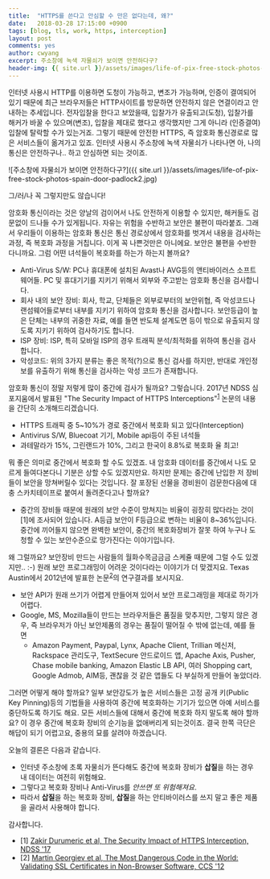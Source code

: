 ```yaml
---
title:  "HTTPS를 쓴다고 안심할 수 만은 없다는데, 왜?"
date:   2018-03-28 17:15:00 +0900
tags: [blog, tls, work, https, interception]
layout: post
comments: yes
author: cwyang
excerpt: 주소창에 녹색 자물쇠가 보이면 안전하다구?
header-img: {{ site.url }}/assets/images/life-of-pix-free-stock-photos-spain-door-padlock2.jpg
---
```


인터넷 사용시 HTTP를 이용하면 도청이 가능하고, 변조가 가능하며, 인증이 결여되어 있기 때문에 최근 브라우저들은 HTTP사이트를 방문하면 안전하지 않은 연결이라고 안내하는 추세입니다. 전자입찰을 한다고 보았을때, 입찰가가 유출되고(도청), 입찰가를 해커가 바꿀 수 있으며(변조), 입찰을 제대로 했다고 생각했지만 그게 아니라 (인증결여) 입찰에 탈락할 수가 있는거죠. 그렇기 때문에 안전한 HTTPS, 즉 암호화 통신경로로 많은 서비스들이 옮겨가고 있죠. 인터넷 사용시 주소창에 녹색 자물쇠가 나타나면 아, 나의 통신은 안전하구나.. 하고 안심하면 되는 것이죠.

![주소창에 자물쇠가 보이면 안전하다구?]({{ site.url }}/assets/images/life-of-pix-free-stock-photos-spain-door-padlock2.jpg)

그/러/나 꼭 그렇지만도 않습니다!

암호화 통신이라는 것은 양날의 검이어서 나도 안전하게 이용할 수 있지만, 해커들도 검문없이 드나들 수가 있게됩니다. 자유는 위험을 수반하고 보안은 불편이 따라붙죠. 그래서 우리들이 이용하는 암호화 통신은 통신 경로상에서 암호화를 벗겨서 내용을 검사하는 과정, 즉 복호화 과정을 거칩니다. 이게 꼭 나쁜것만은 아니에요. 보안은 불편을 수반한다니까요. 그럼 어떤 녀석들이 복호화를 하는가 하는지 볼까요?

* Anti-Virus S/W: PC나 휴대폰에 설치된 Avast나 AVG등의 앤티바이러스 소프트웨어들. PC 및 휴대기기를 지키기 위해서 외부와 주고받는 암호화 통신을 검사합니다.
* 회사 내의 보안 장비: 회사, 학교, 단체들은 외부로부터의 보안위협, 즉 악성코드나 랜섬웨어들로부터 내부를 지키기 위하여 암호화 통신을 검사합니다. 보안등급이 높은 단체는 내부의 귀중한 자료, 예를 들면 반도체 설계도면 등이 밖으로 유출되지 않도록 지키기 위하여 검사하기도 합니다.
* ISP 장비: ISP, 특히 모바일 ISP의 경우 트래픽 분석/최적화를 위하여 통신을 검사합니다. 
* 악성코드: 위의 3가지 분류는 좋은 목적(?)으로 통신 검사를 하지만, 반대로 개인정보를 유출하기 위해 통신을 검사하는 악성 코드가 존재합니다.

암호화 통신이 정말 저렇게 많이 중간에 검사가 될까요? 그렇습니다. 2017년 NDSS 심포지움에서 발표된 "The Security Impact of HTTPS Interceptions"<sup>[1](#footnote1)</sup> 논문의 내용을 간단히 소개해드리겠습니다.

* HTTPS 트래픽 중 5~10%가 경로 중간에서 복호화 되고 있다(Interception)
* Antivirus S/W, Bluecoat 기기, Mobile api등이 주된 녀석들
* 과테말라가 15%, 그린랜드가 10%, 그리고 한국이 8.8%로 복호화 율 최고!

뭐 좋은 의미로 중간에서 복호화 할 수도 있겠죠. 내 암호화 데이터를 중간에서 나도 모르게 들여다본다니 기분은 상할 수도 있겠지만요. 하지만 문제는 중간에 난입한 저 장비들이 보안을 망쳐버릴수 있다는 것입니다. 잘 포장된 선물을 경비원이 검문한다음에 대충 스카치테이프로 붙여서 돌려준다고나 할까요?

* 중간의 장비들 때문에 원래의 보안 수준이 망쳐지는 비율이 굉장히 많다라는 것이 [1]에 조사되어 있습니다. A등급 보안이 F등급으로 변하는 비율이 8~36%입니다. 중간에 끼어들지 않으면 완벽한 보안이, 중간의 복호화장비가 잘못 하여 누구나 도청할 수 있는 보안수준으로 망가진다는 이야기입니다.

왜 그럴까요? 보안장비 만드는 사람들의 월화수목금금금 스케쥴 때문에 그럴 수도 있겠지만.. :-) 원래 보안 프로그래밍이 어려운 것이다라는 이야기가 더 맞겠지요. Texas Austin에서 2012년에 발표한 논문<sup>[2](#footnote2)</sup>의 연구결과를 보시지요.

* 보안 API가 원래 쓰기가 어렵게 만들어져 있어서 보안 프로그래밍을 제대로 하기가 어렵다.
* Google, MS, Mozilla들이 만드는 브라우저들은 품질을 맞추지만, 그렇지 않은 경우, 즉 브라우저가 아닌 보안제품의 경우는 품질이 떨어질 수 밖에 없는데, 예를 들면
  - Amazon Payment, Paypal, Lynx, Apache Client, Trillian 메신저, Rackspace 관리도구, TextSecure 안드로이드 앱, Apache Axis, Pusher, Chase mobile banking, Amazon Elastic LB API, 여러 Shopping cart, Google Admob, AIM등, 괜찮을 것 같은 앱들도 다 부실하게 만들어 놓았더라.

그러면 어떻게 해야 할까요? 일부 보안강도가 높은 서비스들은 고정 공개 키(Public Key Pinning)등의 기법들을 사용하여 중간에 복호화하는 기기가 있으면 아예 서비스를 중단하도록 하기도 해요. 모든 서비스들에 대해서 중간에 복호화 하지 말도록 해야 할까요? 이 경우  중간에 복호화 장비의 순기능을 없애버리게 되는것이죠. 결국 한쪽 극단은 해답이 되기 어렵고요, 중용의 묘를 살려야 하겠습니다.

오늘의 결론은 다음과 같습니다.

* 인터넷 주소창에 초록 자물쇠가 뜬다해도 중간에 복호화 장비가 **삽질**을 하는 경우 내 데이터는 여전히 위험해요.
* 그렇다고 복호화 장비나 Anti-Virus를 *안쓰면 또 위험해져요*.
* 따라서 **삽질**을 하는 복호화 장비, **삽질**을 하는 안티바이러스를 쓰지 말고 좋은 제품을 골라서 사용해야 합니다.

감사합니다.


* <a id="footnote1"> [1]</a> [Zakir Durumeric et al, The Security Impact of HTTPS Interception, NDSS '17](https://jhalderm.com/pub/papers/interception-ndss17.pdf)
* <a id="footnote2"> [2]</a> [Martin Georgiev et al, The Most Dangerous Code in the World: Validating SSL Certificates in Non-Browser Software, CCS '12](http://www.cs.columbia.edu/~suman/docs/suman_ccs12.pdf)
